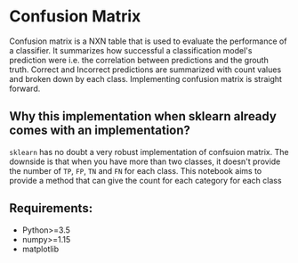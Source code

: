 # Confusion Matrix

Confusion matrix is a NXN table that is used to evaluate the performance of a classifier.
It summarizes how successful a classification model's prediction were i.e. the correlation
between predictions and the grouth truth. 
Correct and Incorrect predictions are summarized with count values and broken down by each class. Implementing confusion matrix 
is straight forward. 

## Why this implementation when sklearn already comes with an implementation?
`sklearn` has no doubt a very robust implementation of confsuion matrix. The downside is that when you have more than two classes,
it doesn't provide the number of `TP`, `FP`, `TN` and `FN` for each class. This notebook aims to provide a method that can give the count for each category for each class


## Requirements:
* Python>=3.5
* numpy>=1.15
* matplotlib
